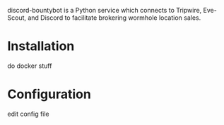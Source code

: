 discord-bountybot is a Python service which connects to Tripwire, Eve-Scout, and Discord to facilitate brokering wormhole location sales.

# Installation
do docker stuff

# Configuration
edit config file
